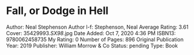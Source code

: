 # Fall, or Dodge in Hell

Author: Neal Stephenson
Author l-f: Stephenson, Neal
Average Rating: 3.61
Cover: 35429993._SX98_.jpg
Date Added: Oct 7, 2020 4:36 PM
ISBN13: 9780062458735
My Rating: 0
Number of Pages: 896
Original Publication Year: 2019
Publisher: William Morrow & Co
Status: pending
Type: Book